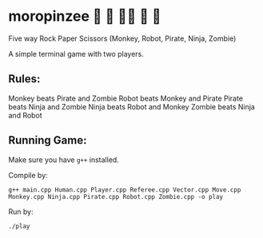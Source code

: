 # moropinzee 🐒 🤖 🏴‍☠️ 🥷 🧟
Five way Rock Paper Scissors (Monkey, Robot, Pirate, Ninja, Zombie)

A simple terminal game with two players.

## Rules:
Monkey beats Pirate and Zombie
Robot beats Monkey and Pirate
Pirate beats Ninja and Zombie
Ninja beats Robot and Monkey
Zombie beats Ninja and Robot 

## Running Game:
Make sure you have `g++` installed.


Compile by:

```
g++ main.cpp Human.cpp Player.cpp Referee.cpp Vector.cpp Move.cpp Monkey.cpp Ninja.cpp Pirate.cpp Robot.cpp Zombie.cpp -o play
```

Run by:

```
./play
```
